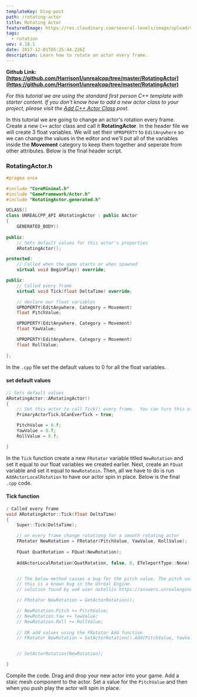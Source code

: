```yaml
---
templateKey: blog-post
path: /rotating-actor
title: Rotating Actor
featuredImage: https://res.cloudinary.com/several-levels/image/upload/v1512221876/rotating-actor_kuncdl.jpg
tags:
  - rotation
uev: 4.18.1
date: 2017-12-01T05:25:44.226Z
description: Learn how to rotate an actor every frame.
---
```

**Github Link: [https://github.com/Harrison1/unrealcpp/tree/master/RotatingActor](https://github.com/Harrison1/unrealcpp/tree/master/RotatingActor)**

*For this tutorial we are using the standard first person C++ template with starter content. If you don't know how to add a new actor class to your project, please visit the [Add C++ Actor Class](/add-actor-class) post.*

In this tutorial we are going to change an actor's rotation every frame. Create a new `C++` actor class and call it **RotatingActor**. In the header file we will create 3 float variables. We will set their `UPROPERTY` to `EditAnywhere` so we can change the values in the editor and we'll put all of the variables inside the **Movement** category to keep them together and seperate from other attributes. Below is the final header script.

### RotatingActor.h
```cpp
#pragma once

#include "CoreMinimal.h"
#include "GameFramework/Actor.h"
#include "RotatingActor.generated.h"

UCLASS()
class UNREALCPP_API ARotatingActor : public AActor
{
	GENERATED_BODY()
	
public:	
	// Sets default values for this actor's properties
	ARotatingActor();

protected:
	// Called when the game starts or when spawned
	virtual void BeginPlay() override;

public:	
	// Called every frame
	virtual void Tick(float DeltaTime) override;

	// declare our float variables 	
	UPROPERTY(EditAnywhere, Category = Movement)
	float PitchValue;

	UPROPERTY(EditAnywhere, Category = Movement)
	float YawValue;

	UPROPERTY(EditAnywhere, Category = Movement)
	float RollValue;
	
};
```

In the `.cpp` file set the default values to 0 for all the float variables.

#### set default values
```cpp
// Sets default values
ARotatingActor::ARotatingActor()
{
 	// Set this actor to call Tick() every frame.  You can turn this off to improve performance if you don't need it.
	PrimaryActorTick.bCanEverTick = true;

	PitchValue = 0.f;
	YawValue = 0.f;
	RollValue = 0.f;

}
```

In the `Tick` function create a new `FRotator` variable titled `NewRotation` and set it equal to our float variables we created earlier. Next, create an `FQuat` variable and set it equal to `NewRotatoin`. Then, all we have to do is run `AddActorLocalRotation` to have our actor spin in place. Below is the final `.cpp` code.

#### Tick function
```cpp
/ Called every frame
void ARotatingActor::Tick(float DeltaTime)
{
	Super::Tick(DeltaTime);

	// on every frame change rotationg for a smooth rotating actor
	FRotator NewRotation = FRotator(PitchValue, YawValue, RollValue);
	
	FQuat QuatRotation = FQuat(NewRotation);
	
	AddActorLocalRotation(QuatRotation, false, 0, ETeleportType::None);


	// The below method causes a bug for the pitch value. The pitch value stops updating at 90 degrees
	// this is a known bug in the Unreal Engine. 
	// solution found by ue4 user nutellis https://answers.unrealengine.com/questions/591752/pitch-rotation-stucks-at-90-90-c.html

	// FRotator NewRotation = GetActorRotation();

	// NewRotation.Pitch += PitchValue;
	// NewRotation.Yaw += YawValue;
	// NewRotation.Roll += RollValue;
	
	// OR add values using the FRotator Add function
	// FRotator NewRotation = GetActorRotation().Add(PitchValue, YawValue, RollValue);


	// SetActorRotation(NewRotation);

}
```

Compile the code. Drag and drop your new actor into your game. Add a staic mesh component to the actor. Set a value for the `PitchValue` and then when you push play the actor will spin in place. 